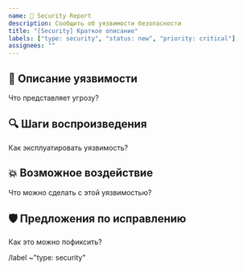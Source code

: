 ```yaml
---
name: 🔐 Security Report
description: Сообщить об уязвимости безопасности
title: "[Security] Краткое описание"
labels: ["type: security", "status: new", "priority: critical"]
assignees: ""
---
```


## 🚨 Описание уязвимости
Что представляет угрозу?

## 🔍 Шаги воспроизведения
Как эксплуатировать уязвимость?

## 💥 Возможное воздействие
Что можно сделать с этой уязвимостью?

## 🛡️ Предложения по исправлению
Как это можно пофиксить?

/label ~"type: security"